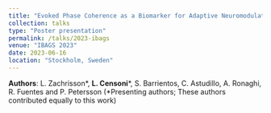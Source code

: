 ```yaml
---
title: "Evoked Phase Coherence as a Biomarker for Adaptive Neuromodulation in a Rat Model of Parkinson's Disease"
collection: talks
type: "Poster presentation"
permalink: /talks/2023-ibags
venue: "IBAGS 2023"
date: 2023-06-16
location: "Stockholm, Sweden"
---
```


**Authors**: L. Zachrisson\*, **L. Censoni**\*, S. Barrientos, C. Astudillo, A. Ronaghi, R. Fuentes and P. Petersson (\*Presenting authors; These authors contributed equally to this work)
